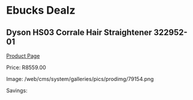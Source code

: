 
# Ebucks Dealz
## Dyson HS03 Corrale Hair Straightener 322952-01
[Product Page](https://www.ebucks.com/web/shop/productSelected.do?prodId=1205967100&catId=1186086453)

Price: R8559.00

Image: /web/cms/system/galleries/pics/prodimg/79154.png

Savings: 


	